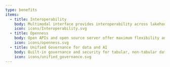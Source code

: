 ```yaml
---
type: benefits
items:
  - title: Interoperability
    body: Multimodal interface provides interoperability across lakehouse formats like Delta Lake, Apache Iceberg™, major cloud platforms, and various compute engines.
    icon: icons/Interoperability.svg
  - title: Openness
    body: Open APIs and open source server offer maximum flexibility and customer choice by ensuring broad interoperability.
    icon: icons/openness.svg
  - title: Unified Governance for data and AI
    body: Built-in governance and security for tabular, non-tabular data as well as AI assets such as Gen AI tools
    icon: icons/unified_governance.svg
---
```

